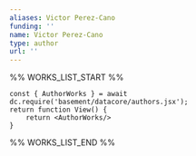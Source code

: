```yaml
---
aliases: Victor Perez-Cano
funding: ''
name: Victor Perez-Cano
type: author
url: ''
---
```



%% WORKS_LIST_START %%

```datacorejsx
const { AuthorWorks } = await dc.require('basement/datacore/authors.jsx');
return function View() {
    return <AuthorWorks/>
}
```
%% WORKS_LIST_END %%